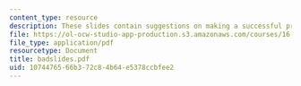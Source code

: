 ```yaml
---
content_type: resource
description: These slides contain suggestions on making a successful presentation.
file: https://ol-ocw-studio-app-production.s3.amazonaws.com/courses/16-83x-space-systems-engineering-spring-2002-spring-2003/1074476566b372c84b64e5378ccbfee2_badslides.pdf
file_type: application/pdf
resourcetype: Document
title: badslides.pdf
uid: 10744765-66b3-72c8-4b64-e5378ccbfee2
---
```


